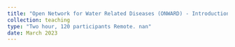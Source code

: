 ```yaml
---
title: "Open Network for Water Related Diseases (ONWARD) - Introduction to ML for EO"
collection: teaching
type: "Two hour, 120 participants Remote. nan"
date: March 2023
---
```

